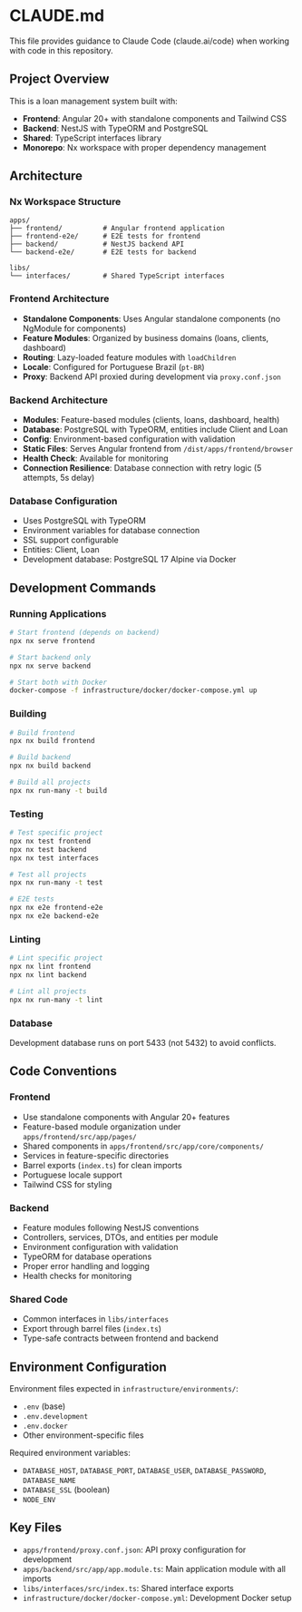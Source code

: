 # CLAUDE.md

This file provides guidance to Claude Code (claude.ai/code) when working with code in this repository.

## Project Overview

This is a loan management system built with:
- **Frontend**: Angular 20+ with standalone components and Tailwind CSS
- **Backend**: NestJS with TypeORM and PostgreSQL
- **Shared**: TypeScript interfaces library
- **Monorepo**: Nx workspace with proper dependency management

## Architecture

### Nx Workspace Structure
```
apps/
├── frontend/          # Angular frontend application
├── frontend-e2e/      # E2E tests for frontend
├── backend/           # NestJS backend API
└── backend-e2e/       # E2E tests for backend

libs/
└── interfaces/        # Shared TypeScript interfaces
```

### Frontend Architecture
- **Standalone Components**: Uses Angular standalone components (no NgModule for components)
- **Feature Modules**: Organized by business domains (loans, clients, dashboard)  
- **Routing**: Lazy-loaded feature modules with `loadChildren`
- **Locale**: Configured for Portuguese Brazil (`pt-BR`)
- **Proxy**: Backend API proxied during development via `proxy.conf.json`

### Backend Architecture
- **Modules**: Feature-based modules (clients, loans, dashboard, health)
- **Database**: PostgreSQL with TypeORM, entities include Client and Loan
- **Config**: Environment-based configuration with validation
- **Static Files**: Serves Angular frontend from `/dist/apps/frontend/browser`
- **Health Check**: Available for monitoring
- **Connection Resilience**: Database connection with retry logic (5 attempts, 5s delay)

### Database Configuration
- Uses PostgreSQL with TypeORM
- Environment variables for database connection
- SSL support configurable
- Entities: Client, Loan
- Development database: PostgreSQL 17 Alpine via Docker

## Development Commands

### Running Applications
```bash
# Start frontend (depends on backend)
npx nx serve frontend

# Start backend only  
npx nx serve backend

# Start both with Docker
docker-compose -f infrastructure/docker/docker-compose.yml up
```

### Building
```bash
# Build frontend
npx nx build frontend

# Build backend  
npx nx build backend

# Build all projects
npx nx run-many -t build
```

### Testing
```bash
# Test specific project
npx nx test frontend
npx nx test backend
npx nx test interfaces

# Test all projects
npx nx run-many -t test

# E2E tests
npx nx e2e frontend-e2e
npx nx e2e backend-e2e
```

### Linting
```bash
# Lint specific project
npx nx lint frontend
npx nx lint backend

# Lint all projects
npx nx run-many -t lint
```

### Database
Development database runs on port 5433 (not 5432) to avoid conflicts.

## Code Conventions

### Frontend
- Use standalone components with Angular 20+ features
- Feature-based module organization under `apps/frontend/src/app/pages/`
- Shared components in `apps/frontend/src/app/core/components/`
- Services in feature-specific directories
- Barrel exports (`index.ts`) for clean imports
- Portuguese locale support
- Tailwind CSS for styling

### Backend
- Feature modules following NestJS conventions
- Controllers, services, DTOs, and entities per module
- Environment configuration with validation
- TypeORM for database operations
- Proper error handling and logging
- Health checks for monitoring

### Shared Code
- Common interfaces in `libs/interfaces`
- Export through barrel files (`index.ts`)
- Type-safe contracts between frontend and backend

## Environment Configuration
Environment files expected in `infrastructure/environments/`:
- `.env` (base)
- `.env.development`
- `.env.docker`
- Other environment-specific files

Required environment variables:
- `DATABASE_HOST`, `DATABASE_PORT`, `DATABASE_USER`, `DATABASE_PASSWORD`, `DATABASE_NAME`
- `DATABASE_SSL` (boolean)
- `NODE_ENV`

## Key Files
- `apps/frontend/proxy.conf.json`: API proxy configuration for development
- `apps/backend/src/app/app.module.ts`: Main application module with all imports
- `libs/interfaces/src/index.ts`: Shared interface exports
- `infrastructure/docker/docker-compose.yml`: Development Docker setup